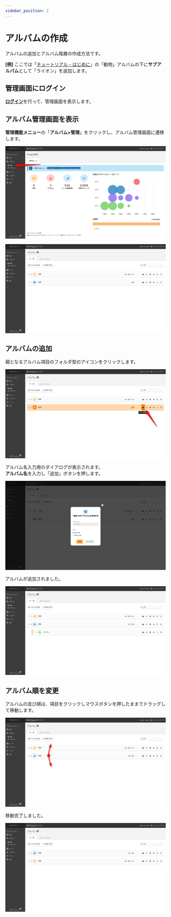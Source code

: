 ```yaml
---
sidebar_position: 2
---
```


# アルバムの作成

アルバムの追加とアルバム階層の作成方法です。

**[例]** ここでは「[チュートリアル - はじめに](http://localhost:3000/piwigo-doc/docs/intro)」の「動物」アルバムの下に**サブアルバム**として「ライオン」を追加します。

## 管理画面にログイン

[**ログイン**](/docs/tutorial-basics/login-logout.md)を行って、管理画面を表示します。

## アルバム管理画面を表示

**管理機能メニュー**の「**アルバム>管理**」をクリックし、アルバム管理画面に遷移します。

![画像アップロードの選択](/img/add_album0.png)

![画像アップロードの選択](/img/add_album1.png)

## アルバムの追加

親となるアルバム項目のフォルダ型のアイコンをクリックします。

![画像アップロードの選択](/img/add_album2.png)

アルバム名入力用のダイアログが表示されます。  
**アルバム名**を入力し「追加」ボタンを押します。

![画像アップロードの選択](/img/add_album3.png)

アルバムが追加されました。

![画像アップロードの選択](/img/add_album4.png)

## アルバム順を変更

アルバムの並び順は、項目をクリックしマウスボタンを押したままでドラッグして移動します。

![画像アップロードの選択](/img/add_album5.png)

移動完了しました。

![画像アップロードの選択](/img/add_album6.png)